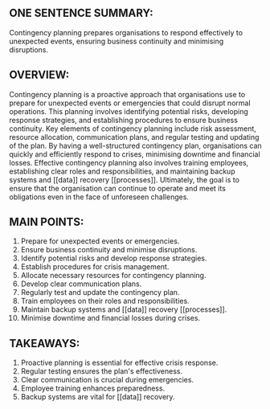 ## ONE SENTENCE SUMMARY:
Contingency planning prepares organisations to respond effectively to unexpected events, ensuring business continuity and minimising disruptions.

## OVERVIEW:
Contingency planning is a proactive approach that organisations use to prepare for unexpected events or emergencies that could disrupt normal operations. This planning involves identifying potential risks, developing response strategies, and establishing procedures to ensure business continuity. Key elements of contingency planning include risk assessment, resource allocation, communication plans, and regular testing and updating of the plan. By having a well-structured contingency plan, organisations can quickly and efficiently respond to crises, minimising downtime and financial losses. Effective contingency planning also involves training employees, establishing clear roles and responsibilities, and maintaining backup systems and [[data]] recovery [[processes]]. Ultimately, the goal is to ensure that the organisation can continue to operate and meet its obligations even in the face of unforeseen challenges.

## MAIN POINTS:
1. Prepare for unexpected events or emergencies.
2. Ensure business continuity and minimise disruptions.
3. Identify potential risks and develop response strategies.
4. Establish procedures for crisis management.
5. Allocate necessary resources for contingency planning.
6. Develop clear communication plans.
7. Regularly test and update the contingency plan.
8. Train employees on their roles and responsibilities.
9. Maintain backup systems and [[data]] recovery [[processes]].
10. Minimise downtime and financial losses during crises.

## TAKEAWAYS:
1. Proactive planning is essential for effective crisis response.
2. Regular testing ensures the plan's effectiveness.
3. Clear communication is crucial during emergencies.
4. Employee training enhances preparedness.
5. Backup systems are vital for [[data]] recovery.